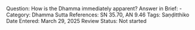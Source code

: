 Question: How is the Dhamma immediately apparent?
Answer in Brief: -
Category: Dhamma
Sutta References: SN 35.70, AN 9.46
Tags: Saṇḍitthiko
Date Entered: March 29, 2025
Review Status: Not started